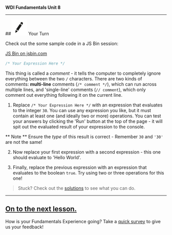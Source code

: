 **WDI Fundamentals Unit 8**

---

##![Your Turn](../assets/exercise.png) Your Turn

Check out the some sample code in a JS Bin session:

<a class="jsbin-embed" href="https://jsbin.com/qiqufo/1/embed?js,console">JS Bin on jsbin.com</a><script src="https://static.jsbin.com/js/embed.min.js?3.35.12"></script>


```javascript
/* Your Expression Here */
```

This thing is called a *comment* - it tells the computer to completely ignore everything between the two `/` characters. There are two kinds of comments: **multi-line** comments (`/* comment */`), which can run across multiple lines, and 'single-line' comments (`// comment`), which only comment out everything following it on the current line.

1. Replace `/* Your Expression Here */` with an expression that evaluates to the integer `30`.
You can use any expression you like, but it must contain at least one (and ideally two or more) operations. You can test your answers by clicking the 'Run' button at the top of the page - it will spit out the evaluated result of your expression to the console.

** Note ** Ensure the *type* of this result is correct - Remember `30` and <code>'30'</code> are not the same!

2. Now replace your first expression with a second expression - this one should evaluate to 'Hello World'.

3. Finally, replace the previous expression with an expression that evaluates to the boolean `true`. Try using two or three operations for this one!

> Stuck? Check out the [solutions](../exercise-solutions.md) to see what you can do.

---
[On to the next lesson.](06_lesson.md)
---
How is your Fundamentals Experience going? Take a [quick survey](../feedback.md) to give us your feedback!
